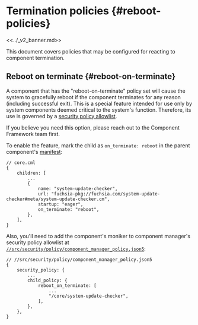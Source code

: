 # Termination policies {#reboot-policies}

<<../_v2_banner.md>>

This document covers policies that may be configured for reacting to
component termination.

## Reboot on terminate {#reboot-on-terminate}

A component that has the "reboot-on-terminate" policy set will cause the system
to gracefully reboot if the component terminates for any reason (including
successful exit). This is a special feature intended for use only by system
components deemed critical to the system's function. Therefore, its use is
governed by a [security policy allowlist][fidl-child-policy].

If you believe you need this option, please reach out to the Component Framework
team first.

To enable the feature, mark the child as `on_terminate: reboot` in the parent
component's [manifest][doc-manifests]:

```
// core.cml
{
    children: [
        ...
        {
            name: "system-update-checker",
            url: "fuchsia-pkg://fuchsia.com/system-update-checker#meta/system-update-checker.cm",
            startup: "eager",
            on_terminate: "reboot",
        },
    ],
}
```

Also, you'll need to add the component's moniker to component manager's security
policy allowlist at
[`//src/security/policy/component_manager_policy.json5`][src-security-policy]:

```
// //src/security/policy/component_manager_policy.json5
{
    security_policy: {
        ...
        child_policy: {
            reboot_on_terminate: [
                ...
                "/core/system-update-checker",
            ],
        },
    },
}
```

[doc-manifests]: component_manifests.md
[fidl-child-policy]: https://fuchsia.dev/reference/fidl/fuchsia.component.internal#ChildPolicyAllowlists
[src-security-policy]: /src/security/policy/component_manager_policy.json5
